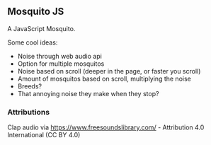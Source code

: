 ## Mosquito JS

A JavaScript Mosquito.

Some cool ideas:
- Noise through web audio api
- Option for multiple mosquitos
- Noise based on scroll (deeper in the page, or faster you scroll)
- Amount of mosquitos based on scroll, multiplying the noise
- Breeds?
- That annoying noise they make when they stop?


### Attributions

Clap audio via https://www.freesoundslibrary.com/ - Attribution 4.0 International (CC BY 4.0)